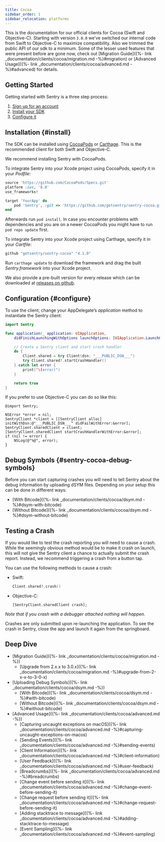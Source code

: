 ```yaml
---
title: Cocoa
sidebar_order: 1
sidebar_relocation: platforms
---
```


This is the documentation for our official clients for Cocoa (Swift and Objective-C). Starting with version `3.0.0` we’ve switched our internal code from Swift to Objective-C to maximize compatibility. Also we trimmed the public API of our sdk to a minimum. Some of the lesser used features that were present before are gone now, check out [Migration Guide]({%- link _documentation/clients/cocoa/migration.md -%}#migration) or [Advanced Usage]({%- link _documentation/clients/cocoa/advanced.md -%}#advanced) for details.

## Getting Started
Getting started with Sentry is a three step process:

1.  [Sign up for an account](https://sentry.io/signup/)
2.  [Install your SDK](#install)
2.  [Configure it](#configure)

<!-- WIZARD -->
## Installation {#install}

The SDK can be installed using [CocoaPods](http://cocoapods.org) or [Carthage](https://github.com/Carthage/Carthage). This is the recommended client for both Swift and Objective-C.

We recommend installing Sentry with CocoaPods.

To integrate Sentry into your Xcode project using CocoaPods, specify it in your _Podfile_:

```ruby
source 'https://github.com/CocoaPods/Specs.git'
platform :ios, '8.0'
use_frameworks!

target 'YourApp' do
    pod 'Sentry', :git => 'https://github.com/getsentry/sentry-cocoa.git', :tag => '4.1.0'
end
```

Afterwards run `pod install`. In case you encounter problems with dependencies and you are on a newer CocoaPods you might have to run `pod repo update` first.

To integrate Sentry into your Xcode project using Carthage, specify it in your _Cartfile_:

```ruby
github "getsentry/sentry-cocoa" "4.1.0"
```

Run `carthage update` to download the framework and drag the built _Sentry.framework_ into your Xcode project.

We also provide a pre-built version for every release which can be downloaded at [releases on github](https://github.com/getsentry/sentry-cocoa/releases).

## Configuration {#configure}

To use the client, change your AppDelegate’s _application_ method to instantiate the Sentry client:

```swift
import Sentry

func application(_ application: UIApplication, 
    didFinishLaunchingWithOptions launchOptions: [UIApplication.LaunchOptionsKey: Any]?) -> Bool {

    // Create a Sentry client and start crash handler
    do {
        Client.shared = try Client(dsn: "___PUBLIC_DSN___")
        try Client.shared?.startCrashHandler()
    } catch let error {
        print("\(error)")
    }

    return true
}
```

If you prefer to use Objective-C you can do so like this:

```objc
@import Sentry;

NSError *error = nil;
SentryClient *client = [[SentryClient alloc] initWithDsn:@"___PUBLIC_DSN___" didFailWithError:&error];
SentryClient.sharedClient = client;
[SentryClient.sharedClient startCrashHandlerWithError:&error];
if (nil != error) {
    NSLog(@"%@", error);
}
```

## Debug Symbols {#sentry-cocoa-debug-symbols}

Before you can start capturing crashes you will need to tell Sentry about the debug information by uploading dSYM files. Depending on your setup this can be done in different ways:

-   [With Bitcode]({%- link _documentation/clients/cocoa/dsym.md -%}#dsym-with-bitcode)
-   [Without Bitcode]({%- link _documentation/clients/cocoa/dsym.md -%}#dsym-without-bitcode)
<!-- ENDWIZARD -->

## Testing a Crash

If you would like to test the crash reporting you will need to cause a crash. While the seemingly obvious method would be to make it crash on launch, this will not give the Sentry client a chance to actually submit the crash report. Instead, we recommend triggering a crash from a button tap.

You can use the following methods to cause a crash:

-   Swift:

    ```swift
    Client.shared?.crash()
    ```
-   Objective-C:

    ```objc
    [SentryClient.sharedClient crash];
    ```

_Note that if you crash with a debugger attached nothing will happen._

Crashes are only submitted upon re-launching the application. To see the crash in Sentry, close the app and launch it again from the springboard.

## Deep Dive

-   [Migration Guide]({%- link _documentation/clients/cocoa/migration.md -%})
    -   [Upgrade from 2.x.x to 3.0.x]({%- link _documentation/clients/cocoa/migration.md -%}#upgrade-from-2-x-x-to-3-0-x)
-   [Uploading Debug Symbols]({%- link _documentation/clients/cocoa/dsym.md -%})
    -   [With Bitcode]({%- link _documentation/clients/cocoa/dsym.md -%}#with-bitcode)
    -   [Without Bitcode]({%- link _documentation/clients/cocoa/dsym.md -%}#without-bitcode)
-   [Advanced Usage]({%- link _documentation/clients/cocoa/advanced.md -%})
    -   [Capturing uncaught exceptions on macOS]({%- link _documentation/clients/cocoa/advanced.md -%}#capturing-uncaught-exceptions-on-macos)
    -   [Sending Events]({%- link _documentation/clients/cocoa/advanced.md -%}#sending-events)
    -   [Client Information]({%- link _documentation/clients/cocoa/advanced.md -%}#client-information)
    -   [User Feedback]({%- link _documentation/clients/cocoa/advanced.md -%}#user-feedback)
    -   [Breadcrumbs]({%- link _documentation/clients/cocoa/advanced.md -%}#breadcrumbs)
    -   [Change event before sending it]({%- link _documentation/clients/cocoa/advanced.md -%}#change-event-before-sending-it)
    -   [Change request before sending it]({%- link _documentation/clients/cocoa/advanced.md -%}#change-request-before-sending-it)
    -   [Adding stacktrace to message]({%- link _documentation/clients/cocoa/advanced.md -%}#adding-stacktrace-to-message)
    -   [Event Sampling]({%- link _documentation/clients/cocoa/advanced.md -%}#event-sampling)
